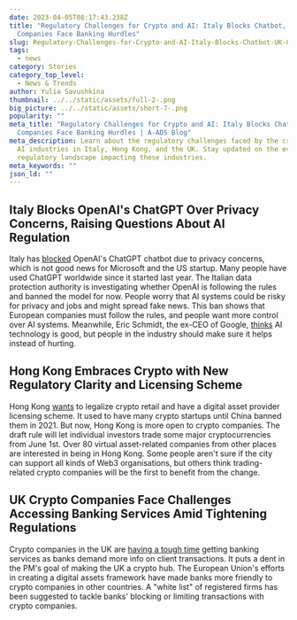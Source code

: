 ```yaml
---
date: 2023-04-05T08:17:43.238Z
title: "Regulatory Challenges for Crypto and AI: Italy Blocks Chatbot, UK
  Companies Face Banking Hurdles"
slug: Regulatory-Challenges-for-Crypto-and-AI-Italy-Blocks-Chatbot-UK-Companies-Face-Banking-Hurdles
tags:
  - news
category: Stories
category_top_level:
  - News & Trends
author: Yulia Savushkina
thumbnail: ../../static/assets/full-2-.png
big_picture: ../../static/assets/short-7-.png
popularity: ""
meta_title: "Regulatory Challenges for Crypto and AI: Italy Blocks Chatbot, UK
  Companies Face Banking Hurdles | A-ADS Blog"
meta_description: Learn about the regulatory challenges faced by the crypto and
  AI industries in Italy, Hong Kong, and the UK. Stay updated on the evolving
  regulatory landscape impacting these industries.
meta_keywords: ""
json_ld: ""
---
```

<!--StartFragment-->

## Italy Blocks OpenAI's ChatGPT Over Privacy Concerns, Raising Questions About AI Regulation



Italy has [blocked](https://www.bbc.com/news/technology-65139406) OpenAI's ChatGPT chatbot due to privacy concerns, which is not good news for Microsoft and the US startup. Many people have used ChatGPT worldwide since it started last year. The Italian data protection authority is investigating whether OpenAI is following the rules and banned the model for now. People worry that AI systems could be risky for privacy and jobs and might spread fake news. This ban shows that European companies must follow the rules, and people want more control over AI systems. Meanwhile, Eric Schmidt, the ex-CEO of Google, [thinks](https://www.businessinsider.com/ex-google-ceo-ai-industry-has-make-tech-doesnt-harm-2023-4) AI technology is good, but people in the industry should make sure it helps instead of hurting.



## Hong Kong Embraces Crypto with New Regulatory Clarity and Licensing Scheme



Hong Kong [wants](https://techcrunch.com/2023/04/02/hong-kong-web3-crypto-hub/) to legalize crypto retail and have a digital asset provider licensing scheme. It used to have many crypto startups until China banned them in 2021. But now, Hong Kong is more open to crypto companies. The draft rule will let individual investors trade some major cryptocurrencies from June 1st. Over 80 virtual asset-related companies from other places are interested in being in Hong Kong. Some people aren't sure if the city can support all kinds of Web3 organisations, but others think trading-related crypto companies will be the first to benefit from the change.



## UK Crypto Companies Face Challenges Accessing Banking Services Amid Tightening Regulations

Crypto companies in the UK are [having a tough time](https://cointelegraph.com/news/uk-banks-are-turning-away-crypto-clients-report) getting banking services as banks demand more info on client transactions. It puts a dent in the PM's goal of making the UK a crypto hub. The European Union's efforts in creating a digital assets framework have made banks more friendly to crypto companies in other countries. A "white list" of registered firms has been suggested to tackle banks' blocking or limiting transactions with crypto companies.

<!--EndFragment-->